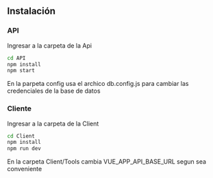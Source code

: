 ## Instalación

### API
Ingresar a la carpeta de la Api 
 ````bash
 cd API
 npm install
 npm start
 
  ````
 En la parpeta config usa el archico db.config.js para cambiar las credenciales de la base de datos

 ### Cliente
 Ingresar a la carpeta de la Client
   ````bash
 cd Client
 npm install
 npm run dev
 ````
 En la carpeta Client/Tools  cambia VUE_APP_API_BASE_URL segun sea conveniente 